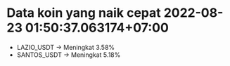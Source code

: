 # Data koin yang naik cepat 2022-08-23 01:50:37.063174+07:00

* LAZIO_USDT -> Meningkat 3.58%
* SANTOS_USDT -> Meningkat 5.18%
